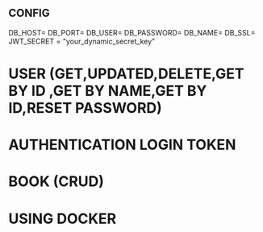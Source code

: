 ## CONFIG

DB_HOST=
DB_PORT=
DB_USER=
DB_PASSWORD=
DB_NAME=
DB_SSL=
JWT_SECRET = "your_dynamic_secret_key"



# USER (GET,UPDATED,DELETE,GET BY ID ,GET BY NAME,GET BY ID,RESET PASSWORD)
# AUTHENTICATION LOGIN TOKEN
# BOOK (CRUD)


# USING DOCKER
